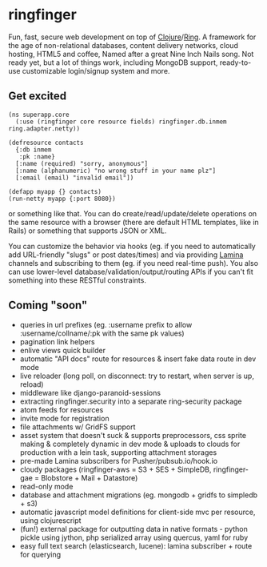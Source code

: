 # ringfinger #
Fun, fast, secure web development on top of [Clojure](http://clojure.org)/[Ring](https://github.com/mmcgrana/ring).
A framework for the age of non-relational databases, content delivery networks, cloud hosting, HTML5 and coffee,
Named after a great Nine Inch Nails song.
Not ready yet, but a lot of things work, including MongoDB support, ready-to-use customizable login/signup system and more.

## Get excited ##

    (ns superapp.core
      (:use (ringfinger core resource fields) ringfinger.db.inmem ring.adapter.netty))
    
    (defresource contacts
      {:db inmem
       :pk :name}
      [:name (required) "sorry, anonymous"]
      [:name (alphanumeric) "no wrong stuff in your name plz"]
      [:email (email) "invalid email"])
    
    (defapp myapp {} contacts)
    (run-netty myapp {:port 8080})

or something like that. You can do create/read/update/delete operations on the same resource with a browser (there are default HTML templates, like in Rails) or something that supports JSON or XML.

You can customize the behavior via hooks (eg. if you need to automatically add URL-friendly "slugs" or post dates/times) and via providing [Lamina](https://github.com/ztellman/lamina) channels and subscribing to them (eg. if you need real-time push).
You also can use lower-level database/validation/output/routing APIs if you can't fit something into these RESTful constraints.

## Coming "soon" ##

- queries in url prefixes (eg. :username prefix to allow :username/collname/:pk with the same pk values)
- pagination link helpers
- enlive views quick builder
- automatic "API docs" route for resources & insert fake data route in dev mode
- live reloader (long poll, on disconnect: try to restart, when server is up, reload)
- middleware like django-paranoid-sessions
- extracting ringfinger.security into a separate ring-security package
- atom feeds for resources
- invite mode for registration
- file attachments w/ GridFS support
- asset system that doesn't suck & supports preprocessors, css sprite making & completely dynamic in dev mode & uploads to clouds for production with a lein task, supporting attachment storages
- pre-made Lamina subscribers for Pusher/pubsub.io/hook.io
- cloudy packages (ringfinger-aws = S3 + SES + SimpleDB, ringfinger-gae = Blobstore + Mail + Datastore)
- read-only mode
- database and attachment migrations (eg. mongodb + gridfs to simpledb + s3)
- automatic javascript model definitions for client-side mvc per resource, using clojurescript
- (fun!) external package for outputting data in native formats - python pickle using jython, php serialized array using quercus, yaml for ruby
- easy full text search (elasticsearch, lucene): lamina subscriber + route for querying
